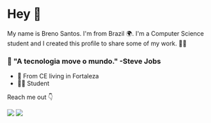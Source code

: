 # Hey  👋

My name is Breno Santos. I'm from Brazil 🌍. I'm a Computer Science student and I created this profile to share some of my work. 👨‍💻


### 🧠 "A tecnologia move o mundo." -Steve Jobs

- 📍		From CE living in Fortaleza
- 👨‍💻 	Student

Reach me out 👇

<img src="https://img.shields.io/badge/Instagram-E4405F?style=for-the-badge&logo=instagram&logoColor=white&link=https://www.instagram.com/brenosc1/"/> <img src="https://img.shields.io/badge/Twitter-1DA1F2?style=for-the-badge&logo=twitter&logoColor=white&link=https://twitter.com/Brenosc123" />

